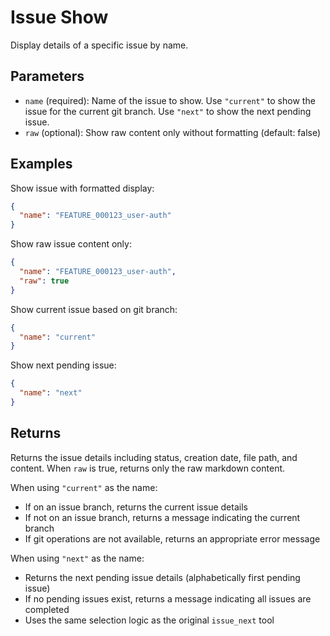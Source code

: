 # Issue Show

Display details of a specific issue by name.

## Parameters

- `name` (required): Name of the issue to show. Use `"current"` to show the issue for the current git branch. Use `"next"` to show the next pending issue.
- `raw` (optional): Show raw content only without formatting (default: false)

## Examples

Show issue with formatted display:
```json
{
  "name": "FEATURE_000123_user-auth"
}
```

Show raw issue content only:
```json
{
  "name": "FEATURE_000123_user-auth",
  "raw": true
}
```

Show current issue based on git branch:
```json
{
  "name": "current"
}
```

Show next pending issue:
```json
{
  "name": "next"
}
```

## Returns

Returns the issue details including status, creation date, file path, and content. When `raw` is true, returns only the raw markdown content.

When using `"current"` as the name:
- If on an issue branch, returns the current issue details
- If not on an issue branch, returns a message indicating the current branch
- If git operations are not available, returns an appropriate error message

When using `"next"` as the name:
- Returns the next pending issue details (alphabetically first pending issue)
- If no pending issues exist, returns a message indicating all issues are completed
- Uses the same selection logic as the original `issue_next` tool
